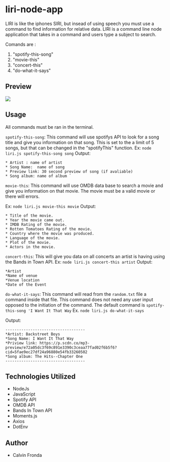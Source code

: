 # liri-node-app

LIRI is like the iphones SIRI, but insead of using speech you must use a command to find information for relative data. LIRI is a command line node application that takes in a command and users type a subject to search. 

Comands are :
1.  "spotify-this-song"
2.  "movie-this"
3.  "concert-this"
4.  "do-what-it-says"

## Preview
![](./Gifs/liriapp.gif)

## Usage
All commands must be ran in the terminal. 

`spotify-this-song`: This command will use spotifys API to look for a song title and give you  information on that song. This is set to the a limit of 5 songs, but that can be changed in the "spotifyThis" function. 
Ex: `node liri.js spotify-this-song song`
Output: 
```
* Artist : name of artist
* Song Name:  name of song
* Preview link: 30 second preview of song (if avaliable)
* Song album: name of album `
```
`movie-this`: This command will use OMDB data base to search a movie and give you  information on that movie. The movie must be a valid movie or there will errors. 

Ex: `node liri.js movie-this movie`
Output: 
```
* Title of the movie.
* Year the movie came out.
* IMDB Rating of the movie.
* Rotten Tomatoes Rating of the movie.
* Country where the movie was produced.
* Language of the movie.
* Plot of the movie.
* Actors in the movie.
```

`concert-this`: This will give you data on all concerts an artist is having using the Bands in Town API. 
Ex: `node liri.js concert-this artist`
Output:
```
*Artist
*Name of venue
*Venue location 
*Date of the Event
```

`do-what-it-says`: This command will read from the `random.txt` file a command inside that file. This command does not need any user input opposed to the initiation of the command. The default command is `spotify-this-song 'I Want It That Way`
Ex. `node liri.js do-what-it-says`

Output:
```
-----------------------------------
*Artist: Backstreet Boys
*Song Name: I Want It That Way
*Priview link: https://p.scdn.co/mp3-preview/e72a05dc3f69c891e3390c3ceaa77fad02f6b5f6?cid=5fae9ec27df24a96880e54fb33260502
*Song album: The Hits--Chapter One
-----------------------------------
```
## Technologies Utilized

*   NodeJs
*   JavaScript
*   Spotify API
*   OMDB API
*   Bands In Town API
*   Moments.js
*   Axios
*   DotEnv

## Author
*   Calvin Fronda

